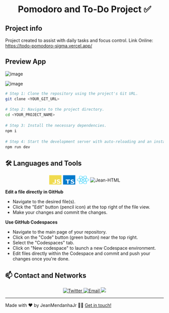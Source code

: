 <h1 align="center">
   Pomodoro and To-Do Project ✅​
</h1>

## Project info

Project created to assist with daily tasks and focus control.
Link Online: https://todo-pomodoro-sigma.vercel.app/

## Preview App
![image](https://github.com/user-attachments/assets/8f4ede10-8ccc-4792-bea5-bb7964fa8dff)

![image](https://github.com/user-attachments/assets/25973f8d-b8ac-42c2-906b-9fcbdb415e2e)


```sh
# Step 1: Clone the repository using the project's Git URL.
git clone <YOUR_GIT_URL>

# Step 2: Navigate to the project directory.
cd <YOUR_PROJECT_NAME>

# Step 3: Install the necessary dependencies.
npm i

# Step 4: Start the development server with auto-reloading and an instant preview.
npm run dev
```

## 🛠️ Languages ​​and Tools

<div align="center">
  <img align="center" alt="Jean-Js" height="30" width="40" src="https://raw.githubusercontent.com/devicons/devicon/master/icons/javascript/javascript-plain.svg">
  <img align="center" alt="Jean-Ts" height="30" width="40" src="https://raw.githubusercontent.com/devicons/devicon/master/icons/typescript/typescript-plain.svg">
  <img align="center" alt="Jean-React" height="30" width="40" src="https://raw.githubusercontent.com/devicons/devicon/master/icons/react/react-original.svg">
  <img align="center" alt="Jean-HTML" height="30" width="40" src="https://cdn.jsdelivr.net/gh/devicons/devicon@latest/icons/vitejs/vitejs-original.svg">
</div>

**Edit a file directly in GitHub**

- Navigate to the desired file(s).
- Click the "Edit" button (pencil icon) at the top right of the file view.
- Make your changes and commit the changes.

**Use GitHub Codespaces**

- Navigate to the main page of your repository.
- Click on the "Code" button (green button) near the top right.
- Select the "Codespaces" tab.
- Click on "New codespace" to launch a new Codespace environment.
- Edit files directly within the Codespace and commit and push your changes once you're done.

## 📫 Contact and Networks

<div align="center">
  <!-- <a href="https://linkedin.com/in/seu-perfil">
    <img src="https://img.shields.io/badge/LinkedIn-blue?style=for-the-badge&logo=linkedin&logoColor=white" alt="LinkedIn"/>
  </a> -->
  <a href="https://x.com/jeanmendanhaa">
    <img src="https://img.shields.io/badge/Twitter-blue?style=for-the-badge&logo=twitter&logoColor=white" alt="Twitter"/>
  </a>
   <!--<a href="https://dev.to/seu-usuario">
    <img src="https://img.shields.io/badge/dev.to-0A0A0A?style=for-the-badge&logo=dev.to&logoColor=white" alt="Dev.to"/>
  </a> -->
  <a href="mailto:contato@jeanmendanha.com">
    <img src="https://img.shields.io/badge/Email-D14836?style=for-the-badge&logo=gmail&logoColor=white" alt="Email"/>
  </a>
  <a href="https://instagram.com/jeanmendanha" target="_blank"><img src="https://img.shields.io/badge/-Instagram-%23E4405F?style=for-the-badge&logo=instagram&logoColor=white" target="_blank"></a>
</div>

---

Made with ♥ by JeanMendanhaJr 🤟🏽 [Get in touch!](mailto:contato@jeanmendanha.com)



